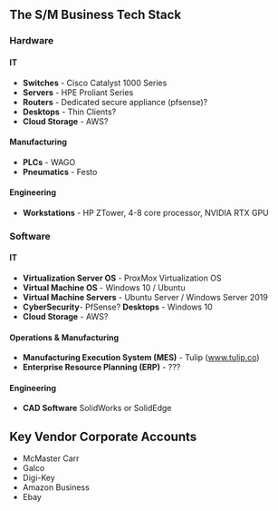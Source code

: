 ## The S/M Business Tech Stack

### Hardware
#### IT
- **Switches**      - Cisco Catalyst 1000 Series
- **Servers**       - HPE Proliant Series 
- **Routers**       - Dedicated secure appliance (pfsense)?
- **Desktops**      - Thin Clients? 
- **Cloud Storage** - AWS?

#### Manufacturing
  - **PLCs**        - WAGO
  - **Pneumatics**  - Festo

#### Engineering
  - **Workstations** - HP ZTower, 4-8 core processor, NVIDIA RTX GPU

### Software


#### IT
  - **Virtualization Server OS** - ProxMox Virtualization OS 
  - **Virtual Machine OS** - Windows 10 / Ubuntu
  - **Virtual Machine Servers** - Ubuntu Server / Windows Server 2019
  - **CyberSecurity**- PfSense?
  **Desktops** - Windows 10
  - **Cloud Storage** - AWS?

#### Operations & Manufacturing
  - **Manufacturing Execution System (MES)** - Tulip (www.tulip.co)
  - **Enterprise Resource Planning (ERP)** - ???


#### Engineering
  - **CAD Software** SolidWorks or SolidEdge

## Key Vendor Corporate Accounts

  - McMaster Carr
  - Galco
  - Digi-Key
  - Amazon Business
  - Ebay
 
